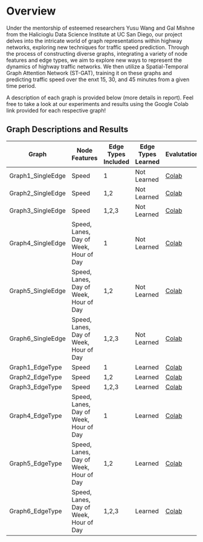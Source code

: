 # Overview
Under the mentorship of esteemed researchers Yusu Wang and Gal Mishne from the Halicioglu Data Science Institute at UC San Diego, our project delves into the intricate world of graph representations within highway networks, exploring new techniques for traffic speed prediction. Through the process of constructing diverse graphs, integrating a variety of node features and edge types, we aim to explore new ways to represent the dynamics of highway traffic networks. We then utilize a Spatial-Temporal Graph Attention Network (ST-GAT), training it on these graphs and predicting traffic speed over the enxt 15, 30, and 45 minutes from a given time period.

A description of each graph is provided below (more details in report). Feel free to take a look at our experiments and results using the Google Colab link provided for each respective graph!
## Graph Descriptions and Results
| Graph  | Node Features | Edge Types Included | Edge Types Learned | Evalutations |
|---|---|---|---|---|
| Graph1_SingleEdge | Speed | 1 | Not Learned | [Colab](https://colab.research.google.com/drive/1XK0Dd5cXaE4yifseLFVUiwlk0aZIHcEa?usp=sharing) |
| Graph2_SingleEdge | Speed | 1,2 | Not Learned | [Colab](https://colab.research.google.com/drive/11eEAzZlGl7gyDrr5nwx7tIy7IJKwgBRp?usp=sharing) |
| Graph3_SingleEdge | Speed | 1,2,3 | Not Learned | [Colab](https://colab.research.google.com/drive/16CTs787T_riPqUhrr1jTvDhxy6s9Y-mI?usp=sharing) |
| Graph4_SingleEdge | Speed, Lanes, Day of Week, Hour of Day | 1 | Not Learned | [Colab](https://colab.research.google.com/drive/1KBgXRU87pbs2cG5n8KjQlBuiSYEcOWg-?usp=sharing) |
| Graph5_SingleEdge | Speed, Lanes, Day of Week, Hour of Day | 1,2 | Not Learned | [Colab](https://colab.research.google.com/drive/10bfLNOjDnF-FO15Q44KmeSHtezl6HAK1?usp=sharing) |
| Graph6_SingleEdge | Speed, Lanes, Day of Week, Hour of Day | 1,2,3 | Not Learned | [Colab](https://colab.research.google.com/drive/1J7NE5TULHKIYu_wSzyyL0olOkTsAxc4k?usp=sharing) |
| Graph1_EdgeType | Speed | 1 | Learned | [Colab](https://colab.research.google.com/drive/1XK0Dd5cXaE4yifseLFVUiwlk0aZIHcEa?usp=sharing) |
| Graph2_EdgeType | Speed | 1,2 | Learned | [Colab](https://colab.research.google.com/drive/11eEAzZlGl7gyDrr5nwx7tIy7IJKwgBRp?usp=sharing) |
| Graph3_EdgeType | Speed | 1,2,3 | Learned | [Colab](https://colab.research.google.com/drive/16CTs787T_riPqUhrr1jTvDhxy6s9Y-mI?usp=sharing) |
| Graph4_EdgeType | Speed, Lanes, Day of Week, Hour of Day | 1 | Learned | [Colab](https://colab.research.google.com/drive/1KBgXRU87pbs2cG5n8KjQlBuiSYEcOWg-?usp=sharing) |
| Graph5_EdgeType | Speed, Lanes, Day of Week, Hour of Day | 1,2 | Learned | [Colab](https://colab.research.google.com/drive/10bfLNOjDnF-FO15Q44KmeSHtezl6HAK1?usp=sharing) |
| Graph6_EdgeType | Speed, Lanes, Day of Week, Hour of Day | 1,2,3 | Learned | [Colab](https://colab.research.google.com/drive/1J7NE5TULHKIYu_wSzyyL0olOkTsAxc4k?usp=sharing) |
